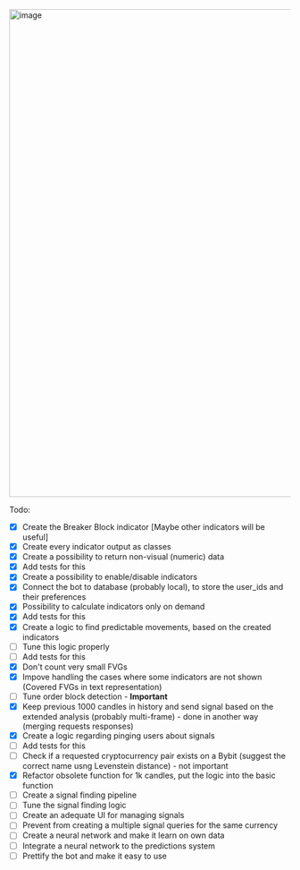 <img width="872" alt="image" src="https://github.com/user-attachments/assets/98c74f20-6201-48bc-8134-38e004c9f0d0" />

Todo:
- [x] Create the Breaker Block indicator
[Maybe other indicators will be useful]
- [x] Create every indicator output as classes
- [x] Create a possibility to return non-visual (numeric) data
- [x] Add tests for this
- [x] Create a possibility to enable/disable indicators
- [x] Connect the bot to database (probably local), to store the user_ids and their preferences
- [x] Possibility to calculate indicators only on demand
- [x] Add tests for this
- [x] Create a logic to find predictable movements, based on the created indicators
- [ ] Tune this logic properly
- [ ] Add tests for this
- [x] Don't count very small FVGs
- [x] Impove handling the cases where some indicators are not shown (Covered FVGs in text representation)
- [ ] Tune order block detection - **Important**
- [x] Keep previous 1000 candles in history and send signal based on the extended analysis (probably multi-frame) - done in another way (merging requests responses)
- [x] Create a logic regarding pinging users about signals
- [ ] Add tests for this
- [ ] Check if a requested cryptocurrency pair exists on a Bybit (suggest the correct name usng Levenstein distance) - not important
- [x] Refactor obsolete function for 1k candles, put the logic into the basic function
- [ ] Create a signal finding pipeline
- [ ] Tune the signal finding logic
- [ ] Create an adequate UI for managing signals
- [ ] Prevent from creating a multiple signal queries for the same currency
- [ ] Create a neural network and make it learn on own data
- [ ] Integrate a neural network to the predictions system
- [ ] Prettify the bot and make it easy to use

